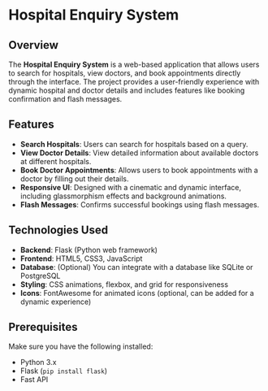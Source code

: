 # Hospital Enquiry System

## Overview

The **Hospital Enquiry System** is a web-based application that allows users to search for hospitals, view doctors, and book appointments directly through the interface. The project provides a user-friendly experience with dynamic hospital and doctor details and includes features like booking confirmation and flash messages.

## Features

- **Search Hospitals**: Users can search for hospitals based on a query.
- **View Doctor Details**: View detailed information about available doctors at different hospitals.
- **Book Doctor Appointments**: Allows users to book appointments with a doctor by filling out their details.
- **Responsive UI**: Designed with a cinematic and dynamic interface, including glassmorphism effects and background animations.
- **Flash Messages**: Confirms successful bookings using flash messages.

## Technologies Used

- **Backend**: Flask (Python web framework)
- **Frontend**: HTML5, CSS3, JavaScript
- **Database**: (Optional) You can integrate with a database like SQLite or PostgreSQL
- **Styling**: CSS animations, flexbox, and grid for responsiveness
- **Icons**: FontAwesome for animated icons (optional, can be added for a dynamic experience)

## Prerequisites

Make sure you have the following installed:

- Python 3.x
- Flask (`pip install flask`)
- Fast API


